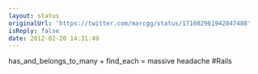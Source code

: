 ```yaml
---
layout: status
originalUrl: 'https://twitter.com/marcgg/status/171602961942847488'
isReply: false
date: 2012-02-20 14:31:49
---
```


has_and_belongs_to_many + find_each = massive headache #Rails
